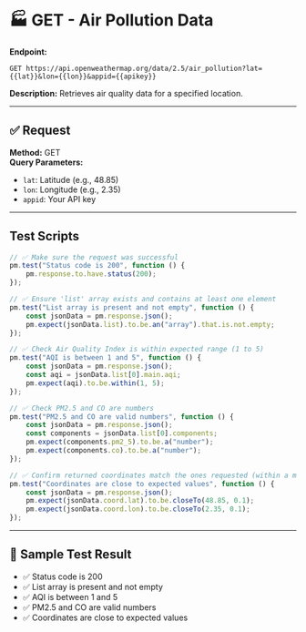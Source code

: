 # 🏭 GET - Air Pollution Data

**Endpoint:**
```
GET https://api.openweathermap.org/data/2.5/air_pollution?lat={{lat}}&lon={{lon}}&appid={{apikey}}
```

**Description:**
Retrieves air quality data for a specified location.

---

## ✅ Request

**Method:** GET  
**Query Parameters:**
- `lat`: Latitude (e.g., 48.85)
- `lon`: Longitude (e.g., 2.35)
- `appid`: Your API key

---

##  Test Scripts

```javascript
// ✅ Make sure the request was successful
pm.test("Status code is 200", function () {
    pm.response.to.have.status(200);
});

// ✅ Ensure 'list' array exists and contains at least one element
pm.test("List array is present and not empty", function () {
    const jsonData = pm.response.json();
    pm.expect(jsonData.list).to.be.an("array").that.is.not.empty;
});

// ✅ Check Air Quality Index is within expected range (1 to 5)
pm.test("AQI is between 1 and 5", function () {
    const jsonData = pm.response.json();
    const aqi = jsonData.list[0].main.aqi;
    pm.expect(aqi).to.be.within(1, 5);
});

// ✅ Check PM2.5 and CO are numbers
pm.test("PM2.5 and CO are valid numbers", function () {
    const jsonData = pm.response.json();
    const components = jsonData.list[0].components;
    pm.expect(components.pm2_5).to.be.a("number");
    pm.expect(components.co).to.be.a("number");
});

// ✅ Confirm returned coordinates match the ones requested (within a margin)
pm.test("Coordinates are close to expected values", function () {
    const jsonData = pm.response.json();
    pm.expect(jsonData.coord.lat).to.be.closeTo(48.85, 0.1);
    pm.expect(jsonData.coord.lon).to.be.closeTo(2.35, 0.1);
});

```

---

## 🧾 Sample Test Result

- ✅ Status code is 200
- ✅ List array is present and not empty 
- ✅ AQI is between 1 and 5  
- ✅ PM2.5 and CO are valid numbers
- ✅ Coordinates are close to expected values